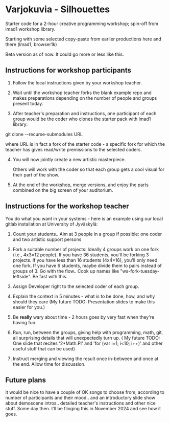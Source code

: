 # Varjokuvia - Silhouettes

Starter code for a 2-hour creative programming workshop; spin-off from lmad1 workshop library.

Starting with some selected copy-paste from earlier productions here and there (lmad1, browser1k)

Beta version as of now. It could go more or less like this.

## Instructions for workshop participants

1. Follow the local instructions given by your workshop teacher.

2. Wait until the workshop teacher forks the blank example repo and makes preparations
depending on the number of people and groups present today.

3. After teacher's preparation and instructions, one participant of each group
   would be the coder who clones the starter pack with lmad1 library:

  git clone --recurse-submodules URL

   where URL is in fact a fork of the starter code - a specific fork for which
   the teacher has gives read/write premissions to the selected coders.
   
4. You will now jointly create a new artistic masterpiece.

   Others will work with the coder so that each group gets a cool visual for
   their part of the show.

5. At the end of the workshop, merge versions, and enjoy the parts combined on
   the big screen of your auditorium.

## Instructions for the workshop teacher

You do what you want in your systems - here is an example using our local gitlab installation at University of Jyväskylä:

1. Count your students.. Aim at 3 people in a group if possible: one coder and two artistic support persons

2. Fork a suitable number of projects: Ideally 4 groups work on one fork (i.e., 4x3=12 people). If you have 36 students, you'll be forking 3 projects. If you have less than 16 students (4x4=16), you'll only need one fork. If you have 6 students, maybe divide them to pairs instead of groups of 3. Go with the flow.. Cook up names like "ws-fork-tuesday-leftside". Be fast with this. 

3. Assign Developer right to the selected coder of each group.

4. Explain the context in 5 minutes - what is to be done, how, and why should they care (My future TODO: Presentation slides to make this easier for you.)

5. Be **really** wary about time - 2 hours goes by very fast when they're having fun.

6. Run, run, between the groups, giving help with programming, math, git, all surprising details that will unexpectedly turn up. ( My future TODO: One slide that recites '2*Math.PI' and 'for (var i=1; i<10; i++)' and other useful stuff that can be used)

7. Instruct merging and viewing the result once in-between and once at the end. Allow time for discussion.

## Future plans

It would be nice to have a couple of OK songs to choose from, according to
number of participants and their mood.. and an introductory slide show about
demoscene intros.. detailed teacher's instructions and other nice stuff.
Some day then. I'll be flinging this in November 2024 and see how it goes.

